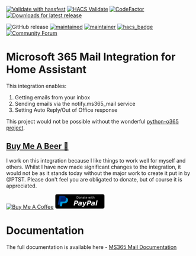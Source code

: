 [![Validate with hassfest](https://github.com/RogerSelwyn/ms365-mail/actions/workflows/hassfest.yaml/badge.svg)](https://github.com/RogerSelwyn/ms365-mail/actions/workflows/hassfest.yaml) [![HACS Validate](https://github.com/RogerSelwyn/ms365-mail/actions/workflows/hacs.yaml/badge.svg)](https://github.com/RogerSelwyn/ms365-mail/actions/workflows/hacs.yaml) [![CodeFactor](https://www.codefactor.io/repository/github/rogerselwyn/ms365-mail/badge)](https://www.codefactor.io/repository/github/rogerselwyn/ms365-mail) [![Downloads for latest release](https://img.shields.io/github/downloads/RogerSelwyn/ms365-mail/latest/total.svg)](https://github.com/RogerSelwyn/ms365-mail/releases/latest)

![GitHub release](https://img.shields.io/github/v/release/RogerSelwyn/ms365-mail) [![maintained](https://img.shields.io/maintenance/yes/2024.svg)](#) [![maintainer](https://img.shields.io/badge/maintainer-%20%40RogerSelwyn-blue.svg)](https://github.com/RogerSelwyn) [![hacs_badge](https://img.shields.io/badge/HACS-Default-41BDF5.svg)](https://github.com/hacs/integration) [![Community Forum](https://img.shields.io/badge/community-forum-brightgreen.svg)](https://community.home-assistant.io/t/office-365-calendar-access)

# Microsoft 365 Mail Integration for Home Assistant


This integration enables:
1. Getting emails from your inbox 
1. Sending emails via the notify.ms365_mail service
1. Setting Auto Reply/Out of Office response

This project would not be possible without the wonderful [python-o365 project](https://github.com/O365/python-o365).

## [Buy Me A Beer 🍻](https://buymeacoffee.com/rogtp)
I work on this integration because I like things to work well for myself and others. Whilst I have now made significant changes to the integration, it would not be as it stands today without the major work to create it put in by @PTST. Please don't feel you are obligated to donate, but of course it is appreciated.

<a href="https://www.buymeacoffee.com/rogtp" target="_blank"><img src="https://cdn.buymeacoffee.com/buttons/default-orange.png" alt="Buy Me A Coffee" height="41" width="174"></a> 
<a href="https://www.paypal.com/donate/?hosted_button_id=F7TGHNGH7A526">
  <img src="https://github.com/RogerSelwyn/actions/blob/e82dab9e5643bbb82e182215a748a3024e3e7eac/images/paypal-donate-button.png" alt="Donate with PayPal" height="40"/>
</a>

# Documentation

The full documentation is available here - [MS365 Mail Documentation](https://rogerselwyn.github.io/ms365-mail/)
